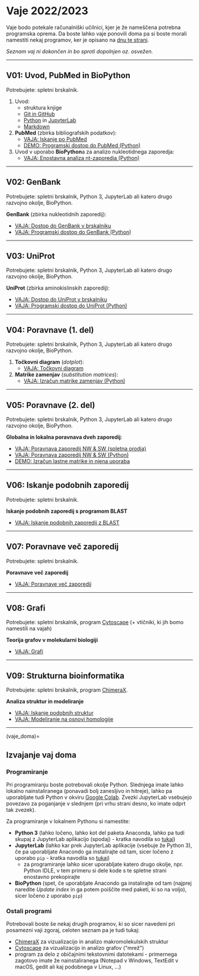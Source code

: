 # Vaje 2022/2023

Vaje bodo potekale računalniški učilnici, kjer je že nameščena potrebna programska oprema. Da boste lahko vaje ponovili doma pa si boste morali namestiti nekaj programov, ker je opisano na [dnu te strani](vaje_doma).

*Seznam vaj ni dokončen in bo sproti dopolnjen oz. osvežen.*

---
## V01: Uvod, PubMed in BioPython

Potrebujete: spletni brskalnik.

1. Uvod:
   - struktura knjige
   - [Git in GitHub](../priloge/git.md)
   - [Python](../priloge/python.md) in [JupyterLab](../priloge/jupyterlab.ipynb)
   - [Markdown](../priloge/markdown.md)
2. **PubMed** (zbirka bibliografskih podatkov):
   - [VAJA: Iskanje po PubMed](../vaje/pubmed_web.md)
   - [DEMO: Programski dostop do PubMed (Python)](../vaje/pubmed_eutilities.ipynb)
3. Uvod v uporabo **BioPython**a za analizo nukleotidnega zaporedja:
   - [VAJA: Enostavna analiza nt-zaporedja (Python)](../vaje/nt-oligo_analiza.ipynb)

---
## V02: GenBank

Potrebujete: spletni brskalnik, Python 3, JupyterLab ali katero drugo razvojno okolje, BioPython.

**GenBank** (zbirka nukleotidnih zaporedij):
 - [VAJA: Dostop do GenBank v brskalniku](../vaje/genbank_web.md)
 - [VAJA: Programski dostop do GenBank (Python)](../vaje/genbank_eutilities.ipynb)

---
## V03: UniProt

Potrebujete: spletni brskalnik, Python 3, JupyterLab ali katero drugo razvojno okolje, BioPython.

**UniProt** (zbirka aminokislinskih zaporedij):
 - [VAJA: Dostop do UniProt v brskalniku](../vaje/uniprot_web.md)
 - [VAJA: Programski dostop do UniProt (Python)](../vaje/uniprot_rest.ipynb)

---
## V04: Poravnave (1. del)

Potrebujete: spletni brskalnik, Python 3, JupyterLab ali katero drugo razvojno okolje, BioPython.

1. **Točkovni diagram** (*dotplot*):
   - [VAJA: Točkovni diagram](../vaje/dotplot_web.md)
2. **Matrike zamenjav** (*substitution matrices*):
   - [VAJA: Izračun matrike zamenjav (Python)](../vaje/matrika_zamenjav.ipynb)

---
## V05: Poravnave (2. del)

Potrebujete: spletni brskalnik, Python 3, JupyterLab ali katero drugo razvojno okolje, BioPython.

**Globalna in lokalna poravnava dveh zaporedij**:
- [VAJA: Poravnava zaporedij NW & SW (spletna orodja)](../vaje/poravnava2_web.md)
- [VAJA: Poravnava zaporedij NW & SW (Python)](../vaje/poravnava2_nw_sw.ipynb)
- [DEMO: Izračun lastne matrike in njena uporaba](../vaje/poravnava2_lastna_matrika.ipynb)

---
## V06: Iskanje podobnih zaporedij

Potrebujete: spletni brskalnik.

**Iskanje podobnih zaporedij s programom BLAST**
- [VAJA: Iskanje podobnih zaporedij z BLAST](../vaje/blast.md)

---
## V07: Poravnave več zaporedij

Potrebujete: spletni brskalnik.

**Poravnave več zaporedij**
- [VAJA: Poravnave več zaporedij](../vaje/msa.md)

---
## V08: Grafi

Potrebujete: spletni brskalnik, program [Cytoscape](http://www.cytoscape.org) (+ vtičniki, ki jih bomo namestili na vajah)

**Teorija grafov v molekularni biologiji**
- [VAJA: Grafi](../vaje/grafi_cytoscape.md)

---
## V09: Strukturna bioinformatika

Potrebujete: spletni brskalnik, program [ChimeraX](https://www.cgl.ucsf.edu/chimerax/).

**Analiza struktur in modeliranje**
- [VAJA: Iskanje podobnih struktur](../vaje/podobne_strukture.md)
- [VAJA: Modeliranje na osnovi homologije](../vaje/modeliranje.md)

---
(vaje_doma)=
## Izvajanje vaj doma

### Programiranje

Pri programiranju boste potrebovali okolje Python. Slednjega imate lahko lokalno nainstaliranega (ponavadi bolj zanesljivo in hitreje), lahko pa uporabljate tudi Python v okviru [Google Colab](https://colab.research.google.com/). Zvezki JupyterLab vsebujejo povezavo za poganjanje v slednjem (pri vrhu strani desno, ko imate odprt tak zvezek).

Za programiranje v lokalnem Pythonu si namestite:
- **Python 3** (lahko ločeno, lahko kot del paketa Anaconda, lahko pa tudi skupaj z JupyterLab aplikacijo (spodaj) - kratka navodila so [tukaj](../priloge/python.md))
- **JupyterLab** (lahko kar prek JupyterLab aplikacije (vsebuje že Python 3), če pa uporabljate Anacondo ga instalirajte od tam, sicer ločeno z uporabo `pip` - kratka navodila so [tukaj](../priloge/jupyterlab.ipynb))
   - za programiranje lahko sicer uporabljate katero drugo okolje, npr. Python IDLE, v tem primeru si dele kode s te spletne strani enostavno prekopirajte
- **BioPython** (spet, če uporabljate Anacondo ga instalirajte od tam (najprej naredite *Update index* in ga potem poiščite med paketi, ki so na voljo), sicer ločeno z uporabo `pip`)

### Ostali programi

Potrebovali boste še nekaj drugih programov, ki so sicer navedeni pri posamezni vaji zgoraj, celoten seznam pa je tudi tukaj:
- [ChimeraX](https://www.cgl.ucsf.edu/chimerax/) za vizualizacijo in analizo makromolekulskih struktur
- [Cytoscape](http://www.cytoscape.org) za vizualizacijo in analizo grafov ("mrež")
- program za delo z običajnimi tekstovnimi datotekami - primernega zagotovo imate že nainstaliranega (Notepad v Windows, TextEdit v macOS, gedit ali kaj podobnega v Linux, ...)